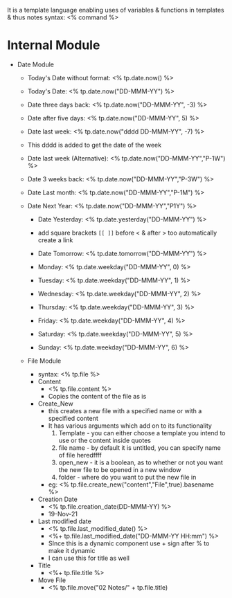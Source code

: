 It is a template language enabling uses of variables & functions in templates & thus notes
syntax: <% command %>

# Internal Module
- Date Module
	- Today's Date without format: <% tp.date.now() %>  
	- Today's Date: <% tp.date.now("DD-MMM-YY") %>  
	- Date three days back: <% tp.date.now("DD-MMM-YY", -3) %>  
	- Date after five days: <% tp.date.now("DD-MMM-YY", 5) %>  
	- Date last week: <% tp.date.now("dddd DD-MMM-YY", -7) %>  
	 - This dddd is added to get the date of the week  
	- Date last week (Alternative): <% tp.date.now("DD-MMM-YY","P-1W") %>  
	- Date 3 weeks back: <% tp.date.now("DD-MMM-YY","P-3W") %>  
	- Date Last month: <% tp.date.now("DD-MMM-YY","P-1M") %>  
	- Date Next Year: <% tp.date.now("DD-MMM-YY","P1Y") %>  


		- Date Yesterday: <% tp.date.yesterday("DD-MMM-YY") %>  
		 - add square brackets `[[ ]]` before < & after > too automatically create a link  
		- Date Tomorrow: <% tp.date.tomorrow("DD-MMM-YY") %>  

		- Monday: <% tp.date.weekday("DD-MMM-YY", 0) %>  
		- Tuesday: <% tp.date.weekday("DD-MMM-YY", 1) %>  
		- Wednesday: <% tp.date.weekday("DD-MMM-YY", 2) %>  
		- Thursday: <% tp.date.weekday("DD-MMM-YY", 3) %>  
		- Friday: <% tp.date.weekday("DD-MMM-YY", 4) %>  
		- Saturday: <% tp.date.weekday("DD-MMM-YY", 5) %>  
		- Sunday: <% tp.date.weekday("DD-MMM-YY", 6) %>
	- File Module
		- syntax: <% tp.file %>
		- Content
			- <% tp.file.content %>
			- Copies the content of the file as is 
		- Create_New
			- this creates a new file with a specified name or with a specified content
			- It has various arguments which add on to its functionality
				1. Template - you can either choose a template you intend to use or the content inside quotes
				2. file name - by default it is untitled, you can specify name of file heredffff
				3. open_new - it is a boolean, as to whether or not you want the new file to be opened in a new window
				4. folder - where do you want to put the new file in
			- eg: <% tp.file.create_new("content","File",true).basename %>
		- Creation Date 
			- <% tp.file.creation_date(DD-MMM-YY) %>
			- 19-Nov-21
		- Last modified date 
			- <% tp.file.last_modified_date() %>
			- <%+ tp.file.last_modified_date("DD-MMM-YY HH:mm") %>
			- SInce this is a dynamic component use + sign after % to make it dynamic
			- I can use this for title as well
		- Title
			- <%+ tp.file.title %>
		- Move File
			- <% tp.file.move("02 Notes/" + tp.file.title)